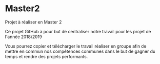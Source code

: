 # Master2
Projet à réaliser en Master 2




Ce projet GitHub à pour but de centraliser notre travail pour les projet de l'année 2018/2019

Vous pourrez copier et télécharger le travail réaliser en groupe afin de mettre en commun nos compétences communes dans le but de gagner du temps et rendre des projets performants.

